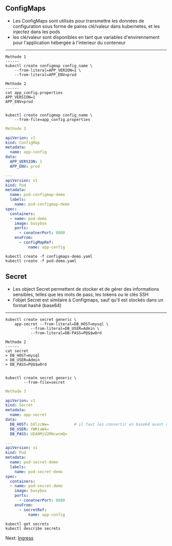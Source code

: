 ## ConfigMaps
* Les ConfigMaps sont utilisés pour transmettre les données de configuration sous forme de paires clé/valeur dans kubernetes, et les injectez dans les pods
* les clé/valeur sont disponibles en tant que variables d'envirennement pour l'application hébergée à l'interieur du conteneur
------------------------------------------------------
``` 
Methode 1
------
kubectl create configmap config_name \ 
	--from-literal=APP_VERION=1 \ 
	--from-literal=APP_ENV=prod 
```

```						
Methode 2
------
cat app_config.properties
APP_VERSION=1
APP_ENV=prod


kubectl create configmap config_name \		       
	--from-file=app_config.properties	
```						

```yaml
Methode 3

apiVerion: v1
kind: ConfigMap
metadata:
  name: app-config
data:
  APP_VERSION: 1
  APP_ENV: prod

---
apiVersion: v1
kind: Pod
metadata:
  name: pod-configmap-demo
  labels: 
    name: pod-configmap-demo
spec:
  containers:
  - name: pod-demo 
    image: busybox
    ports:
      - conatnerPort: 8080
    envFrom:
      - configMapRef:
          name: app-config

```
```
kubectl create -f configmaps-demo.yaml
kubectl create -f pod-demo.yaml
```

## Secret
* Les object Secret permettent de stocker et de gérer des informations sensibles, telles que les mots de pass, les tokens ou le clés SSH
* l'objet Secret est similaire à Configmaps, sauf qu'il est stockés dans un format hashé (base64)
-------------------------------------------
```
kubectl create secret generic \
	app-secret --from-literal=DB_HOST=mysql \
		   --from-literal=DB_USER=Admin \
		   --from-literal=DB-PASS=P@$$w0rd
```

```
Methode 2
------
cat secret
> DB_HOST=mysql
> DB_USER=Admin
> DB_PASS=P@$$w0rd


kubectl create secret generic \
        --from-file=secret
```


```yaml
Methode 3

apiVerion: v1
kind: Secret
metadata:
  name: app-secret
data:
  DB_HOST: bXlzcWw=           # il faut les convertir en base64 avant de les mettre dans le manifest Secret
  DB_USER: YWRtaW4=
  DB_PASS: UEA0MjU2MHcwcmQ=

---
apiVersion: v1
kind: Pod
metadata:
  name: pod-secret-demo
  labels:
    name: pod-secret-demo
spec:
  containers:
  - name: pod-secret-demo
    image: busybox
    ports:
      - conatnerPort: 8080
    envFrom:
      - secretRef:
          name: app-config
````

```
kubectl get secrets
kubectl describe secrets
```


Next: [Ingress](../objects/ingress.md)
